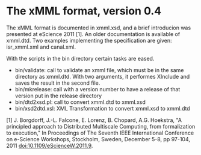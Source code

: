 The xMML format, version 0.4
==============================

The xMML format is documented in xmml.xsd, and a brief introducion
was presented at eScience 2011 [1]. An older documentation is
available of xmml.dtd. Two examples implementing the specification
are given: isr\_xmml.xml and canal.xml.

With the scripts in the bin directory certain tasks are eased.
* bin/validate: call to validate an xmml file, which must be in the
  same directory as xmml.dtd. With two arguments, it performes
  XInclude and saves the result in the second file.
* bin/mkrelease: call with a version number to have a release of that
  version put in the release directory
* bin/dtd2xsd.pl: call to convert xmml.dtd to xmml.xsd
* bin/xsd2dtd.xsl: XML Transformation to convert xmml.xsd to xmml.dtd

[1] J. Borgdorff, J.-L. Falcone, E. Lorenz, B. Chopard, A.G. Hoekstra, "A principled approach to Distributed Multiscale Computing, from formalization to execution," In Proceedings of The Seventh IEEE International Conference on e-Science Workshops, Stockholm, Sweden, December 5-8, pp 97-104, 2011 [doi:10.1109/eScienceW.2011.9](http://dx.doi.org/10.1109/eScienceW.2011.9).
